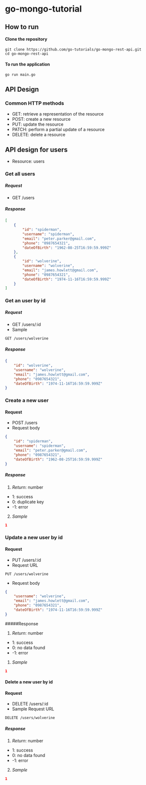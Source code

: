 # go-mongo-tutorial

## How to run
#### Clone the repository
```shell
git clone https://github.com/go-tutorials/go-mongo-rest-api.git
cd go-mongo-rest-api
```
#### To run the application
```shell
go run main.go
```
## API Design
### Common HTTP methods
- GET: retrieve a representation of the resource
- POST: create a new resource
- PUT: update the resource
- PATCH: perform a partial update of a resource
- DELETE: delete a resource
## API design for users
- Resource: users
### Get all users
##### Request
- GET /users
##### Response
```json
[
    {
        "id": "spiderman",
        "username": "spiderman",
        "email": "peter.parker@gmail.com",
        "phone": "0987654321",
        "dateOfBirth": "1962-08-25T16:59:59.999Z"
    },
    {
        "id": "wolverine",
        "username": "wolverine",
        "email": "james.howlett@gmail.com",
        "phone": "0987654321",
        "dateOfBirth": "1974-11-16T16:59:59.999Z"
    }
]
```
### Get an user by id
##### Request
- GET /users/:id
- Sample
```url
GET /users/wolverine
```
##### Response
```json
{
    "id": "wolverine",
    "username": "wolverine",
    "email": "james.howlett@gmail.com",
    "phone": "0987654321",
    "dateOfBirth": "1974-11-16T16:59:59.999Z"
}
```
### Create a new user
#### Request
- POST /users
- Request body
```json
{
    "id": "spiderman",
    "username": "spiderman",
    "email": "peter.parker@gmail.com",
    "phone": "0987654321",
    "dateOfBirth": "1962-08-25T16:59:59.999Z"
}
```
##### Response
1. *Return*: number
- 1: success
- 0: duplicate key
- -1: error
2. *Sample*
```json
1
```
### Update a new user by id
#### Request
- PUT /users/:id
- Request URL
```url
PUT /users/wolverine
```
- Request body
```json
{
    "username": "wolverine",
    "email": "james.howlett@gmail.com",
    "phone": "0987654321",
    "dateOfBirth": "1974-11-16T16:59:59.999Z"
}
```
#####Response
1. *Return*: number
- 1: success
- 0: no data found
- -1: error
1. *Sample*
```json
1
```
#### Delete a new user by id
#### Request
- DELETE /users/:id
- Sample Request URL
```url
DELETE /users/wolverine
```
##### Response
1. *Return*: number
- 1: success
- 0: no data found
- -1: error
2. *Sample*
```json
1
```
